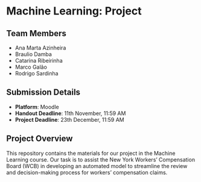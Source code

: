 # Machine Learning: Project

## Team Members
- Ana Marta Azinheira
- Braulio Damba
- Catarina Ribeirinha
- Marco Galão
- Rodrigo Sardinha

## Submission Details
- **Platform**: Moodle
- **Handout Deadline**: 11th November, 11:59 AM
- **Project Deadline**: 23th December, 11:59 AM

## Project Overview
This repository contains the materials for our project in the Machine Learning course. Our task is to assist the New York Workers’ Compensation Board (WCB) in developing an automated model to streamline the review and decision-making process for workers’ compensation claims.
